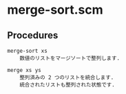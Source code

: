 # merge-sort.scm

## Procedures

    merge-sort xs
        数値のリストをマージソートで整列します.

    merge xs ys
        整列済みの 2 つのリストを統合します.
        統合されたリストも整列された状態です.

